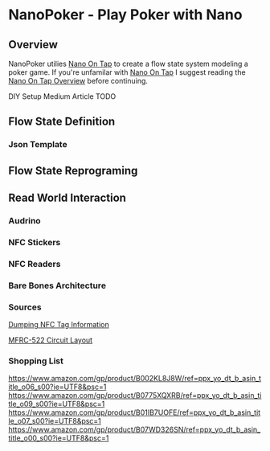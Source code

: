 # NanoPoker - Play Poker with Nano
## Overview
NanoPoker utilies [Nano On Tap](https://github.com/silverstar194/NanoOnTap) to create a flow state system modeling a poker game.
If you're unfamilar with [Nano On Tap](https://github.com/silverstar194/NanoOnTap) I suggest reading the [Nano On Tap Overview](https://github.com/silverstar194/NanoOnTap) before continuing.

DIY Setup Medium Article TODO

## Flow State Definition
### Json Template

## Flow State Reprograming

## Read World Interaction
### Audrino
### NFC Stickers
### NFC Readers

### Bare Bones Architecture


### Sources
[Dumping NFC Tag Information](https://playground.arduino.cc/Learning/MFRC522/)

[MFRC-522 Circuit Layout](https://randomnerdtutorials.com/security-access-using-mfrc522-rfid-reader-with-arduino/)

### Shopping List
https://www.amazon.com/gp/product/B002KL8J8W/ref=ppx_yo_dt_b_asin_title_o06_s00?ie=UTF8&psc=1
https://www.amazon.com/gp/product/B0775XQXRB/ref=ppx_yo_dt_b_asin_title_o09_s00?ie=UTF8&psc=1
https://www.amazon.com/gp/product/B01IB7UOFE/ref=ppx_yo_dt_b_asin_title_o07_s00?ie=UTF8&psc=1
https://www.amazon.com/gp/product/B07WD326SN/ref=ppx_yo_dt_b_asin_title_o00_s00?ie=UTF8&psc=1
